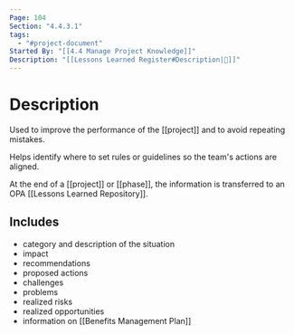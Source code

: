 ```yaml
---
Page: 104
Section: "4.4.3.1"
tags:
  - "#project-document"
Started By: "[[4.4 Manage Project Knowledge]]"
Description: "[[Lessons Learned Register#Description|📝]]"
---
```

# Description
Used to improve the performance of the [[project]] and to avoid repeating mistakes. 

Helps identify where to set rules or guidelines so the team's actions are aligned.

At the end of a [[project]] or [[phase]], the information is transferred to an OPA [[Lessons Learned Repository]].
## Includes
 * category and description of the situation
 * impact
 * recommendations
 * proposed actions
 * challenges
 * problems
 * realized risks
 * realized opportunities
 * information on [[Benefits Management Plan]]
